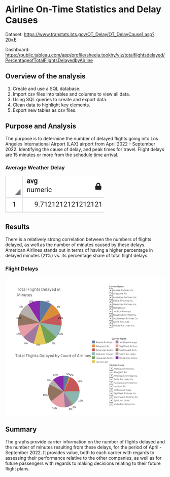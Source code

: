 # Airline On-Time Statistics and Delay Causes

Dataset: https://www.transtats.bts.gov/OT_Delay/OT_DelayCause1.asp?20=E 

Dashboard: https://public.tableau.com/app/profile/sheela.tookhy/viz/totalflightsdelayed/PercentageofTotalFlightsDelayedbyAirline

## Overview of the analysis

1.	Create and use a SQL database.
2.	Import csv files into tables and columns to view all data.
3.	Using SQL queries to create and export data. 
4.	Clean data to highlight key elements. 
5.	Export new tables as csv files. 


## Purpose and Analysis

 The purpose is to determine the number of delayed flights going into Los Angeles International Airport (LAX) airport from April 2022 - September 2022. Identifying the cause of delay, and peak times for travel. Flight delays are 15 minutes or more from the schedule time arrival. 

### Average Weather Delay 

![This is an image](https://github.com/Stookhy/Airline_Delay/blob/main/Images/Average%20Weather%20Delay.png?raw=true)

## Results

There is a relatively strong correlation between the numbers of flights delayed, as well as the number of minutes caused by these delays. American Airlines stands out in terms of having a higher percentage in delayed minutes (21%) vs. its  percentage share of total flight delays.

### Flight Delays

![This is an image](https://github.com/Stookhy/Airline_Delay/blob/main/Images/Percentage%20of%20Total%20Flights%20Delayed%20by%20Airline.png?raw=true)


## Summary

The graphs provide carrier information on the number of flights delayed and the number of minutes resulting from these delays, for the period of April - September 2022. It provides value, both to each carrier with regards to assessing their performance relative to the other companies, as well as for future passengers with regards to making decisions relating to their future flight plans.
